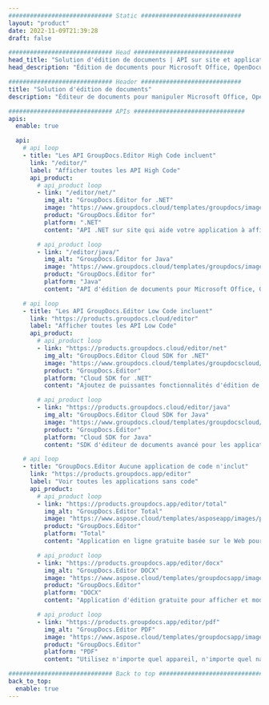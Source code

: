 ```yaml
---
############################# Static ############################
layout: "product"
date: 2022-11-09T21:39:28
draft: false

############################# Head ############################
head_title: "Solution d'édition de documents | API sur site et applications gratuites"
head_description: "Édition de documents pour Microsoft Office, OpenDocument, PDF et autres formats de fichiers à l'aide d'API sur site ou utilisez l'application Online Document Editor."

############################# Header ############################
title: "Solution d'édition de documents"
description: "Éditeur de documents pour manipuler Microsoft Office, OpenOffice, PDF, HTML et d'autres formats de fichiers de documents."

############################# APIs ###############################
apis:
  enable: true

  api:
    # api loop
    - title: "Les API GroupDocs.Editor High Code incluent"
      link: "/editor/"
      label: "Afficher toutes les API High Code"
      api_product:
        # api_product loop
        - link: "/editor/net/"
          img_alt: "GroupDocs.Editor for .NET"
          image: "https://www.groupdocs.cloud/templates/groupdocs/images/product-logos/groupdocs-editor-net.png"
          product: "GroupDocs.Editor for"
          platform: ".NET"
          content: "API .NET sur site qui aide votre application à afficher, modifier puis convertir des documents."

        # api_product loop
        - link: "/editor/java/"
          img_alt: "GroupDocs.Editor for Java"
          image: "https://www.groupdocs.cloud/templates/groupdocs/images/product-logos/groupdocs-editor-java.png"
          product: "GroupDocs.Editor for"
          platform: "Java"
          content: "API d'édition de documents pour Microsoft Office, OpenOffice, HTML et autres documents à manipuler dans vos applications basées sur Java."

    # api loop
    - title: "Les API GroupDocs.Editor Low Code incluent"
      link: "https://products.groupdocs.cloud/editor"
      label: "Afficher toutes les API Low Code"
      api_product:
        # api_product loop
        - link: "https://products.groupdocs.cloud/editor/net"
          img_alt: "GroupDocs.Editor Cloud SDK for .NET"
          image: "https://www.groupdocs.cloud/templates/groupdocscloud/images/sdk/272x272/groupdocs_editor-for-net.png"
          product: "GroupDocs.Editor"
          platform: "Cloud SDK for .NET"
          content: "Ajoutez de puissantes fonctionnalités d'édition de formats de documents dans les applications .NET à l'aide du SDK Cloud pour .NET. Éditez des documents MS Office, Web et XML."

        # api_product loop
        - link: "https://products.groupdocs.cloud/editor/java"
          img_alt: "GroupDocs.Editor Cloud SDK for Java"
          image: "https://www.groupdocs.cloud/templates/groupdocscloud/images/sdk/272x272/groupdocs_editor-for-java.png"
          product: "GroupDocs.Editor"
          platform: "Cloud SDK for Java"
          content: "SDK d'éditeur de documents avancé pour les applications Java permettant de modifier les formats de fichiers de documents standard de l'industrie sur n'importe quelle plate-forme capable d'appeler des API REST."

    # api loop
    - title: "GroupDocs.Editor Aucune application de code n'inclut"
      link: "https://products.groupdocs.app/editor"
      label: "Voir toutes les applications sans code"
      api_product:
        # api_product loop
        - link: "https://products.groupdocs.app/editor/total"
          img_alt: "GroupDocs.Editor Total"
          image: "https://www.aspose.cloud/templates/asposeapp/images/products/logo/aspose_editor-app.png"
          product: "GroupDocs.Editor"
          platform: "Total"
          content: "Application en ligne gratuite basée sur le Web pour modifier les formats de fichiers populaires d'Office et d'OpenOffice."

        # api_product loop
        - link: "https://products.groupdocs.app/editor/docx"
          img_alt: "GroupDocs.Editor DOCX"
          image: "https://www.aspose.cloud/templates/groupdocsapp/images/products/logo/groupdocs_words-app.png"
          product: "GroupDocs.Editor"
          platform: "DOCX"
          content: "Application d'édition gratuite pour afficher et modifier des documents Microsoft Word en ligne."

        # api_product loop
        - link: "https://products.groupdocs.app/editor/pdf"
          img_alt: "GroupDocs.Editor PDF"
          image: "https://www.aspose.cloud/templates/groupdocsapp/images/products/logo/groupdocs_pdf-app.png"
          product: "GroupDocs.Editor"
          platform: "PDF"
          content: "Utilisez n'importe quel appareil, n'importe quel navigateur pour afficher ou modifier des documents PDF et XPS."

############################# Back to top ###############################
back_to_top:
  enable: true
---
```

